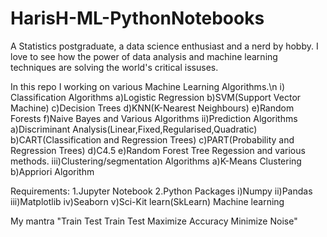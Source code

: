 # HarisH-ML-PythonNotebooks
A Statistics postgraduate, a data science enthusiast and a nerd by hobby. I love to see how the power of data analysis and machine learning techniques are solving the world's critical issuses.


 In this repo I working on various Machine Learning Algorithms.\n i) Classification Algorithms a)Logistic Regression b)SVM(Support Vector Machine) c)Decision Trees d)KNN(K-Nearest Neighbours) e)Random Forests f)Naive Bayes and Various Algorithms ii)Prediction Algorithms a)Discriminant Analysis(Linear,Fixed,Regularised,Quadratic) b)CART(Classification and Regression Trees) c)PART(Probability and Regression Trees) d)C4.5 e)Random Forest Tree Regession and various methods. iii)Clustering/segmentation Algorithms a)K-Means Clustering b)Appriori Algorithm

Requirements: 1.Jupyter Notebook 2.Python Packages i)Numpy ii)Pandas iii)Matplotlib iv)Seaborn v)Sci-Kit learn(SkLearn) Machine learning

My mantra "Train Test Train Test Maximize Accuracy Minimize Noise"

